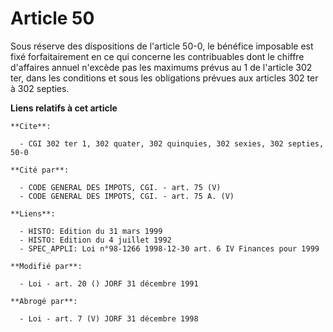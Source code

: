 # Article 50

Sous réserve des dispositions de l'article 50-0, le bénéfice imposable est fixé forfaitairement en ce qui concerne les
contribuables dont le chiffre d'affaires annuel n'excède pas les maximums prévus au 1 de l'article 302 ter, dans les
conditions et sous les obligations prévues aux articles 302 ter à 302 septies.

**Liens relatifs à cet article**

	**Cite**:

	  - CGI 302 ter 1, 302 quater, 302 quinquies, 302 sexies, 302 septies, 50-0

	**Cité par**:

	  - CODE GENERAL DES IMPOTS, CGI. - art. 75 (V)
	  - CODE GENERAL DES IMPOTS, CGI. - art. 75 A. (V)

	**Liens**:

	  - HISTO: Edition du 31 mars 1999
	  - HISTO: Edition du 4 juillet 1992
	  - SPEC_APPLI: Loi n°98-1266 1998-12-30 art. 6 IV Finances pour 1999

	**Modifié par**:

	  - Loi - art. 20 () JORF 31 décembre 1991

	**Abrogé par**:

	  - Loi - art. 7 (V) JORF 31 décembre 1998
